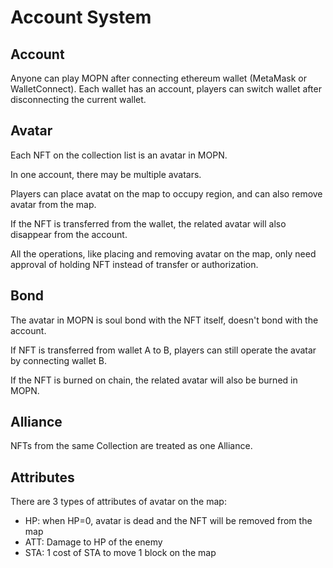 # Account System

## Account

Anyone can play MOPN after connecting ethereum wallet (MetaMask or WalletConnect). Each wallet has an account, players can switch wallet after disconnecting the current wallet.

## Avatar

Each NFT on the collection list is an avatar in MOPN.&#x20;

In one account, there may be multiple avatars.&#x20;

Players can place avatat on the map to occupy region, and can also remove avatar from the map.&#x20;

If the NFT is transferred from the wallet, the related avatar will also disappear from the account.&#x20;

All the operations, like placing and removing avatar on the map, only need approval of holding NFT instead of transfer or authorization.

## Bond

The avatar in MOPN is soul bond with the NFT itself, doesn't bond with the account.&#x20;

If NFT is transferred from wallet A to B, players can still operate the avatar by connecting wallet B.&#x20;

If the NFT is burned on chain, the related avatar will also be burned in MOPN.

## Alliance

NFTs from the same Collection are treated as one Alliance.

## Attributes

There are 3 types of attributes of avatar on the map:

* HP: when HP=0, avatar is dead and the NFT will be removed from the map
* ATT: Damage to HP of the enemy
* STA: 1 cost of STA to move 1 block on the map
